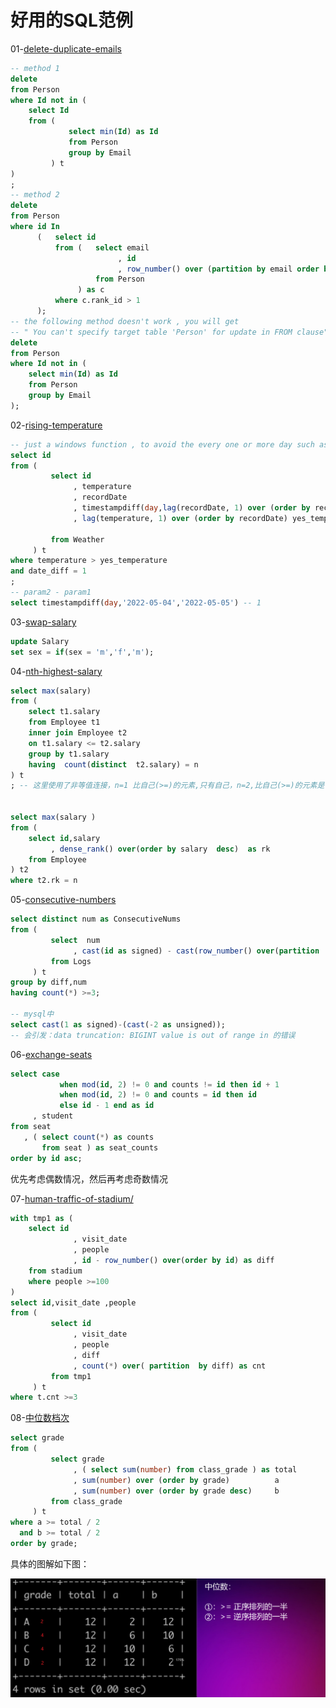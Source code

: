 # 好用的SQL范例

01-[delete-duplicate-emails](https://leetcode.com/problems/delete-duplicate-emails/)

```sql
-- method 1 
delete
from Person
where Id not in (
    select Id
    from (
             select min(Id) as Id
             from Person
             group by Email
         ) t
)
;
-- method 2 
delete
from Person
where id In
      (   select id
          from (   select email
                        , id
                        , row_number() over (partition by email order by id asc) as rank_id
                   from Person
               ) as c
          where c.rank_id > 1
      );
-- the following method doesn't work , you will get 
-- " You can't specify target table 'Person' for update in FROM clause"
delete
from Person
where Id not in (
    select min(Id) as Id
    from Person
    group by Email
);
```

02-[rising-temperature](https://leetcode.com/problems/rising-temperature/submissions/)

```sql
-- just a windows function , to avoid the every one or more day such as 2022-05-01 2022-05-04, we use timestampdiff function
select id
from (
         select id
              , temperature
              , recordDate
              , timestampdiff(day,lag(recordDate, 1) over (order by recordDate),recordDate) as date_diff
              , lag(temperature, 1) over (order by recordDate) yes_temperature

         from Weather
     ) t
where temperature > yes_temperature
and date_diff = 1
;
-- param2 - param1
select timestampdiff(day,'2022-05-04','2022-05-05') -- 1
```

03-[swap-salary](https://leetcode.com/problems/swap-salary/)

```sql
update Salary
set sex = if(sex = 'm','f','m');
```

04-[nth-highest-salary](https://leetcode.com/problems/nth-highest-salary/)

```sql
select max(salary)
from (
    select t1.salary
    from Employee t1
    inner join Employee t2
    on t1.salary <= t2.salary
    group by t1.salary
    having  count(distinct  t2.salary) = n
) t
; -- 这里使用了非等值连接，n=1 比自己(>=)的元素,只有自己，n=2,比自己(>=)的元素是自己和最大值；以此类推


select max(salary )
from (
    select id,salary 
         , dense_rank() over(order by salary  desc)  as rk
    from Employee
) t2
where t2.rk = n
```

05-[consecutive-numbers](https://leetcode.com/problems/consecutive-numbers/submissions/)

```sql
select distinct num as ConsecutiveNums
from (
         select  num
              , cast(id as signed) - cast(row_number() over(partition  by num order by id) as signed) as diff
         from Logs
     ) t
group by diff,num
having count(*) >=3;

-- mysql中
select cast(1 as signed)-(cast(-2 as unsigned));
-- 会引发：data truncation: BIGINT value is out of range in 的错误
```

06-[exchange-seats](https://leetcode.com/problems/exchange-seats/)

```sql
select case
           when mod(id, 2) != 0 and counts != id then id + 1
           when mod(id, 2) != 0 and counts = id then id
           else id - 1 end as id
     , student
from seat
   , ( select count(*) as counts
       from seat ) as seat_counts
order by id asc;
```

优先考虑偶数情况，然后再考虑奇数情况

07-[human-traffic-of-stadium/](https://leetcode.com/problems/human-traffic-of-stadium/submissions/)

```sql
with tmp1 as (
    select id
              , visit_date
              , people
              , id - row_number() over(order by id) as diff
    from stadium
    where people >=100
)
select id,visit_date ,people
from (
         select id
              , visit_date
              , people
              , diff
              , count(*) over( partition  by diff) as cnt
         from tmp1
     ) t
where t.cnt >=3
```

08-[中位数档次](https://www.nowcoder.com/practice/165d88474d434597bcd2af8bf72b24f1?tpId=82&tqId=37925&rp=1&ru=%2Fta%2Fsql&qru=%2Fta%2Fsql%2Fquestion-ranking)

```sql
select grade
from (
         select grade
              , ( select sum(number) from class_grade ) as total
              , sum(number) over (order by grade)          a
              , sum(number) over (order by grade desc)     b
         from class_grade
     ) t
where a >= total / 2
  and b >= total / 2
order by grade;
```

具体的图解如下图：

<img src="./img/cse/01.jpg" width = "100%" height = "30%" alt="图片名称" align=center />





